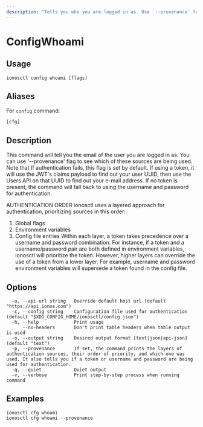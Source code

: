 ```yaml
---
description: "Tells you who you are logged in as. Use `--provenance` to debug where your credentials are being used from"
---
```


# ConfigWhoami

## Usage

```text
ionosctl config whoami [flags]
```

## Aliases

For `config` command:

```text
[cfg]
```

## Description

This command will tell you the email of the user you are logged in as.
You can use '--provenance' flag to see which of these sources are being used. Note that If authentication fails, this flag is set by default.
If using a token, it will use the JWT's claims payload to find out your user UUID, then use the Users API on that UUID to find out your e-mail address.
If no token is present, the command will fall back to using the username and password for authentication.

AUTHENTICATION ORDER
ionosctl uses a layered approach for authentication, prioritizing sources in this order:
  1. Global flags
  2. Environment variables
  3. Config file entries
Within each layer, a token takes precedence over a username and password combination. For instance, if a token and a username/password pair are both defined in environment variables, ionosctl will prioritize the token. However, higher layers can override the use of a token from a lower layer. For example, username and password environment variables will supersede a token found in the config file.

## Options

```text
  -u, --api-url string   Override default host url (default "https://api.ionos.com")
  -c, --config string    Configuration file used for authentication (default "$XDG_CONFIG_HOME/ionosctl/config.json")
  -h, --help             Print usage
      --no-headers       Don't print table headers when table output is used
  -o, --output string    Desired output format [text|json|api-json] (default "text")
  -p, --provenance       If set, the command prints the layers of authentication sources, their order of priority, and which one was used. It also tells you if a token or username and password are being used for authentication.
  -q, --quiet            Quiet output
  -v, --verbose          Print step-by-step process when running command
```

## Examples

```text
ionosctl cfg whoami
ionosctl cfg whoami --provenance
```

